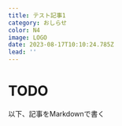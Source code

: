 ```yaml
---
title: テスト記事1
category: おしらせ
color: N4
image: LOGO
date: 2023-08-17T10:10:24.785Z
lead: ''
---
```


# TODO

以下、記事をMarkdownで書く
